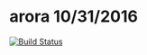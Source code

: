 # arora 10/31/2016
[![Build Status](https://travis-ci.org/Ricardh522/arora.svg?branch=master)](https://travis-ci.org/Ricardh522/arora)
